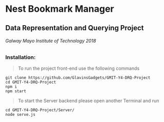 # Nest Bookmark Manager
## Data Representation and Querying Project
###### Galway Mayo Institute of Technology 2018

### Installation:
> To run the project front-end use the following commands
```
git clone https://github.com/GlavinsGadgets/GMIT-Y4-DRQ-Project
cd GMIT-Y4-DRQ-Project
npm i
npm start
```
> To start the Server backend please open another Terminal and run 
```
cd GMIT-Y4-DRQ-Project/Server/
node serve.js
```
